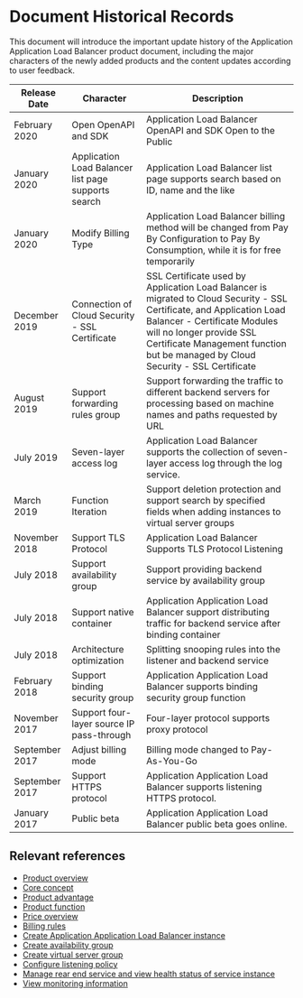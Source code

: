 # Document Historical Records


This document will introduce the important update history of the Application Application Load Balancer product document, including the major characters of the newly added products and the content updates according to user feedback.

|Release Date|Character|Description|
|-|-|-|
|February 2020|Open OpenAPI and SDK|Application Load Balancer OpenAPI and SDK Open to the Public|
|January 2020|Application Load Balancer list page supports search|Application Load Balancer list page supports search based on ID, name and the like|
|January 2020|Modify Billing Type|Application Load Balancer billing method will be changed from Pay By Configuration to Pay By Consumption, while it is for free temporarily|
|December 2019|Connection of Cloud Security - SSL Certificate|SSL Certificate used by Application Load Balancer is migrated to Cloud Security - SSL Certificate, and Application Load Balancer - Certificate Modules will no longer provide SSL Certificate Management function but be managed by Cloud Security - SSL Certificate|
|August 2019|Support forwarding rules group|Support forwarding the traffic to different backend servers for processing based on machine names and paths requested by URL|
|July 2019|Seven-layer access log|Application Load Balancer supports the collection of seven-layer access log through the log service.|
|March 2019|Function Iteration|Support deletion protection and support search by specified fields when adding instances to virtual server groups|
|November 2018|Support TLS Protocol|Application Load Balancer Supports TLS Protocol Listening|
|July 2018|Support availability group|Support providing backend service by availability group
|July 2018|Support native container|Application Application Load Balancer support distributing traffic for backend service after binding container|
|July 2018|Architecture optimization|Splitting snooping rules into the listener and backend service|
|February 2018|Support binding security group|Application Application Load Balancer supports binding security group function|
|November 2017|Support four-layer source IP pass-through|Four-layer protocol supports proxy protocol|
|September 2017|Adjust billing mode|Billing mode changed to Pay-As-You-Go|
|September 2017|Support HTTPS protocol|Application Application Load Balancer supports listening HTTPS protocol. |
|January 2017|Public beta|Application Application Load Balancer public beta goes online. |


## Relevant references

- [Product overview](../Introduction/Product-Overview.md)
- [Core concept](../Introduction/Core-Concepts.md)
- [Product advantage](../Introduction/Benefits.md)
- [Product function](../Introduction/Features.md)
- [Price overview](../Pricing/Price-Overview.md)
- [Billing rules](../Pricing/Billing-Rules.md)
- [Create Application Application Load Balancer instance](../Getting-Started/Create-Instance.md)
- [Create availability group](../Getting-Started/Create-AvailabilityGroup.md)
- [Create virtual server group](../Operation-Guide/TargetGroup-Management.md)
- [Configure listening policy](../Operation-Guide/Listener-Management.md)
- [Manage rear end service and view health status of service instance](../Operation-Guide/Backend-Management.md)
- [View monitoring information](../Operation-Guide/Monitoring.md)
